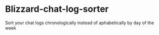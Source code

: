 # Blizzard-chat-log-sorter
Sort your chat logs chronologically instead of aphabetically by day of the week

